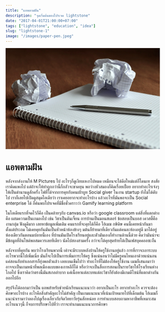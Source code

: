 ```yaml
---
title: "แอพตามฝัน"
description: "จุดเริ่มต้นของโปรเจค lightstone"
date: "2017-04-01T21:00:00+07:00"
tags: ["lightstone", "education", "idea"]
slug: "lightstone-1"
image: "/images/paper-pen.jpeg"
---
```

![paper-pen](/images/paper-pen.jpeg)
# แอพตามฝัน
หลังจากส่งงานให้ M Pictures ไป อะไรๆก็ดูเงียบเหงาไปหมด เหมือนจะได้ดีลใหม่แต่ก็โดนเท สงสัยเราคิดแพงไป แต่ถ้าจะให้ทำถูกกว่านี้ก็กลัวจะขาดทุน พอว่างหัวสมองก็คิดเรื่อยเปื่อย อยากทำอะไรเจ๋งๆให้เป็นตำนานดูสักครั้ง ไฟที่ได้จากการคุยกับคนเฝ้าบูท Social giver ในงาน startup ยังไม่ได้ดับไป เราก็เลยไปเปิดดูสมุดไอเดียว่า เราเคยอยากจะทำอะไรบ้าง แล้วอะไรที่มันพอจะเป็น Social enterprise ได้ ก็ค้นพบโปรเจคที่มีชื่อชั่วคราวว่า Gamify learning platform

ในไอเดียแรกที่จดไว้ก็คือ เป็นคล้ายๆกับ canvas.io หรือว่า google classroom แต่สิ่งที่แตกต่างคือ ผสมความเป็นเกมลงไป เช่น วิชาเป็นดันเจี้ยน การบ้านเป็นมอนสเตอร์ ข้อสอบเป็นบอส เควสตี้คืองานกลุ่ม ฟังดูดีมาก เลยหาข้อมูลเพิ่มเติม คนแรกที่จะคุยได้ก็คือ ไอ้เมฆ กษิดิษ คนนี้เคยหน้ากันมาตั้งแต่ประถม ไม่เคยคุยกันมันเป็นหัวหน้าห้องข้างๆ มต้นก็ย้ายมาที่เดียวกันแต่คนละห้องอยู่ดี มาได้อยู่ห้องเดียวกันตอนมปลายนี้เอง ที่บ้านมันเปิดโรงเรียนอยู่และตัวมันเองก็ทำงานด้านนี้ด้วย คิดว่ามันน่าจะมีข้อมูลที่อินไซด์พอสมควรเลยทีเดียว นัดไปสองสามครั้ง กว่าจะได้คุยสุดท้ายได้เป็นเฟสบุคคอลซะงั้น 

หลังจากที่คุยกัน พบว่าโรงเรียนพวกนี้ เค้าจะมีระบบหลังบ้านให้ครูใช้งานอยู่แล้ว การที่เราจะเอาระบบอะไรพวกนี้ไปเพิ่มเนี่ย มันก็จะไปเป็นการเพิ่มภาระให้ครู ซึ่งแน่นอนว่าไม่มีครูคนไหนเอาด้วยแน่นอน แค่สอนกับทำเอกสารก็ยุ่งพอตัวแล้ว เลยเบนเข็มไปว่า ทำอะไรที่ไม่ต้องให้ครูใช้งาน เมฆก็เสนอมาว่า อาจจะเป็นเกมหน้าที่พลเมืองแบบของเกาหลีก็ได้ หรือว่าจะเป็นสื่อการสอนเป็นรายวิชาให้โรงเรียนห่างไกลไป ซึ่งเราคิดว่าตรงนี้มันสเกลลำบาก แค่เนื้อหาแต่ละบทแต่ละวิชาก็ยังต้องมีเกมดีไซน์ที่แตกต่างกันออกไปอีก

สรุปจึงได้ออกมาว่าเป็น แอพสำหรับช่วยนักเรียนแนะแนวว่า อยากเป็นอะไร อยากทำอะไร ควรจะต้องศึกษาอะไรบ้าง อะไรคือสิ่งสำคัญอะไรไม่สำคัญ เป็นเกมแนะแนวที่เน้นเป้าหมายไปที่เด็กมต้น ไอ้เมฆก็แนะนำเรามาว่าลองไปดูเรื่องเกี่ยวกับจิตวิทยาวัยรุ่นสักหน่อย การทำแบบสอบถามหาอาชีพที่เหมาะสมอะไรแนวๆนี้ ก็จบการปรึกษาไปที่ว่า เราจะทำเกมแนะแนวการศึกษา
